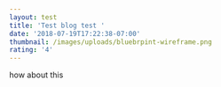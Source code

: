 ```yaml
---
layout: test
title: 'Test blog test '
date: '2018-07-19T17:22:38-07:00'
thumbnail: /images/uploads/bluebrpint-wireframe.png
rating: '4'
---
```

how about this
